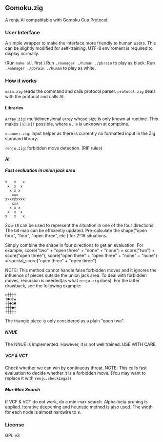 ## Gomoku.zig

A renju AI compatitable with Gomoku Cup Protocol.

### User Interface

A simple wrapper to make the interface more friendly to human users. This can be slightly modified for self-training. UTF-8 enviroment is required to display normally.

(Run `make all` first.) Run `./manager ./human ./pbrain` to play as black. Run `./manager ./pbrain ./human` to play as white.

### How it works

`main.zig` reads the command and calls protocol parser. `protocol.zig` deals with the protocol and calls AI.

#### Libraries

`array.zig`: multidimensional array whose size is only known at runtime. This makes `[n][m]T` possible, where `n, m` is unknown at comptime.

`scanner.zig`: input helper as there is currently no formatted input in the Zig standard library.

`renju.zig`: forbidden move detection. (RIF rules)

#### AI

##### Fast evaluation in union jack area

```
x   x   x
 x  x  x
  x x x
   xxx
xxxx@xxxx
   xxx
  x x x
 x  x  x
x   x   x
```

2x`int8` can be used to represent the situation in one of the four directions. The bit map can be efficiently updated. Pre-calculate the shape("open four", "four", "open three", etc.) for 2^16 situations.

Simply combine the shape in four directions to get an evaluation. For example, score("two" + "open three" + "none" + "none") = score("two") + score("open three"), score("open three" + "open three" + "none" + "none") = special_score("open three" + "open three").

NOTE: This method cannot handle false forbidden moves and it ignores the influence of pieces outside the union jack area. To deal with forbidden moves, recursion is needed(as what `renju.zig` does). For the latter drawback, see the following example:

```
○┼┼┼┼
┼●○┼▲
┼┼●○●
┼┼┼●┼
┼┼┼┼┼
```

The triangle piece is only considered as a plain "open two".

##### NNUE

The NNUE is implemented. However, it is not well trained. USE WITH CARE.

##### VCF & VCT

Check whether we can win by continuous threat. NOTE: This calls fast evaluation to decide whether it is a forbidden move. (You may want to replace it with `renju.checkLegal`)

##### Min-Max Search

If VCF & VCT do not work, do a min-max search. Alpha-beta pruning is applied. Iterative deepening and heuristic method is also used. The width for each node is almost hardwire to `8`.

### License

GPL v3